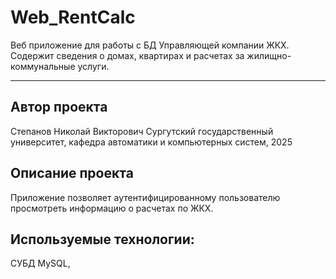 # Web_RentCalc
Веб приложение для работы с БД Управляющей компании ЖКХ. Содержит сведения о домах, квартирах и расчетах за жилищно-коммунальные услуги.
***
## Автор проекта
Степанов Николай Викторович
Сургутский государственный университет, кафедра автоматики и компьютерных систем, 2025
## Описание проекта
Приложение позволяет аутентифицированному пользователю просмотреть информацию о расчетах по ЖКХ.
## Используемые технологии:
СУБД MySQL, 

